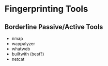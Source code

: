 # Fingerprinting Tools

## Borderline Passive/Active Tools

* nmap
* wappalyzer
* whatweb
* builtwith \(best?\)
* netcat

